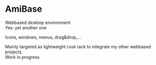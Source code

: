 # AmiBase
Webbased desktop environment  
Yes: yet another one 

Icons, windows, menus, drag&drop,...

Mainly targeted as lightweight coat rack to integrate my other webbased projects.  
Work in progress
